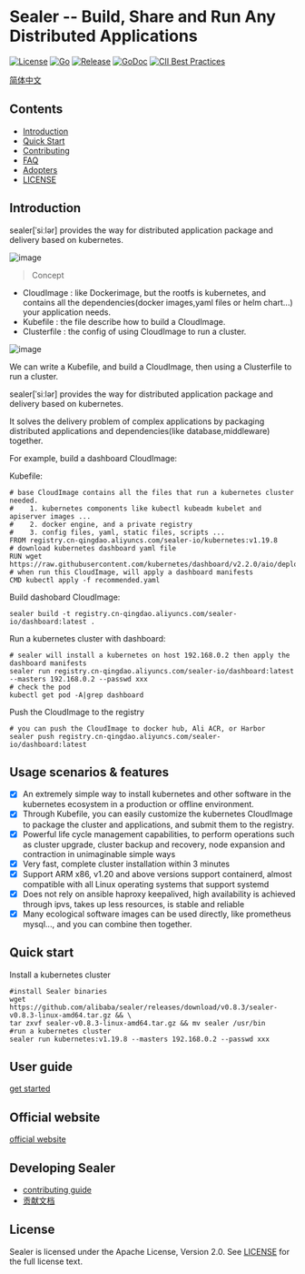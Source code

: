 # Sealer -- Build, Share and Run Any Distributed Applications

[![License](https://img.shields.io/badge/license-Apache%202-brightgreen.svg)](https://github.com/alibaba/sealer/blob/master/LICENSE)
[![Go](https://github.com/alibaba/sealer/actions/workflows/go.yml/badge.svg)](https://github.com/alibaba/sealer/actions/workflows/go.yml)
[![Release](https://github.com/alibaba/sealer/actions/workflows/release.yml/badge.svg)](https://github.com/alibaba/sealer/actions/workflows/release.yml)
[![GoDoc](https://godoc.org/github.com/alibaba/sealer?status.svg)](https://godoc.org/github.com/alibaba/sealer)
[![CII Best Practices](https://bestpractices.coreinfrastructure.org/projects/5205/badge)](https://bestpractices.coreinfrastructure.org/en/projects/5205)

[简体中文](./docs/README_zh.md)

## Contents

* [Introduction](#introduction)
* [Quick Start](#quick-start)
* [Contributing](./CONTRIBUTING.md)
* [FAQ](./FAQ.md)
* [Adopters](./Adopters.md)
* [LICENSE](LICENSE)

## Introduction

sealer[ˈsiːlər] provides the way for distributed application package and delivery based on kubernetes.

![image](https://user-images.githubusercontent.com/8912557/117263291-b88b8700-ae84-11eb-8b46-838292e85c5c.png)

> Concept

* CloudImage : like Dockerimage, but the rootfs is kubernetes, and contains all the dependencies(docker images,yaml files or helm chart...) your application needs.
* Kubefile : the file describe how to build a CloudImage.
* Clusterfile : the config of using CloudImage to run a cluster.

![image](https://user-images.githubusercontent.com/8912557/117400612-97cf3a00-af35-11eb-90b9-f5dc8e8117b5.png)

We can write a Kubefile, and build a CloudImage, then using a Clusterfile to run a cluster.

sealer[ˈsiːlər] provides the way for distributed application package and delivery based on kubernetes.

It solves the delivery problem of complex applications by packaging distributed applications and dependencies(like database,middleware) together.

For example, build a dashboard CloudImage:

Kubefile:

```shell script
# base CloudImage contains all the files that run a kubernetes cluster needed.
#    1. kubernetes components like kubectl kubeadm kubelet and apiserver images ...
#    2. docker engine, and a private registry
#    3. config files, yaml, static files, scripts ...
FROM registry.cn-qingdao.aliyuncs.com/sealer-io/kubernetes:v1.19.8
# download kubernetes dashboard yaml file
RUN wget https://raw.githubusercontent.com/kubernetes/dashboard/v2.2.0/aio/deploy/recommended.yaml
# when run this CloudImage, will apply a dashboard manifests
CMD kubectl apply -f recommended.yaml
```

Build dashobard CloudImage:

```shell script
sealer build -t registry.cn-qingdao.aliyuncs.com/sealer-io/dashboard:latest .
```

Run a kubernetes cluster with dashboard:

```shell script
# sealer will install a kubernetes on host 192.168.0.2 then apply the dashboard manifests
sealer run registry.cn-qingdao.aliyuncs.com/sealer-io/dashboard:latest --masters 192.168.0.2 --passwd xxx
# check the pod
kubectl get pod -A|grep dashboard
```

Push the CloudImage to the registry

```shell script
# you can push the CloudImage to docker hub, Ali ACR, or Harbor
sealer push registry.cn-qingdao.aliyuncs.com/sealer-io/dashboard:latest
```

## Usage scenarios & features

* [x] An extremely simple way to install kubernetes and other software in the kubernetes ecosystem in a production or offline environment.
* [x] Through Kubefile, you can easily customize the kubernetes CloudImage to package the cluster and applications, and submit them to the registry.
* [x] Powerful life cycle management capabilities, to perform operations such as cluster upgrade, cluster backup and recovery, node expansion and contraction in unimaginable simple ways
* [x] Very fast, complete cluster installation within 3 minutes
* [x] Support ARM x86, v1.20 and above versions support containerd, almost compatible with all Linux operating systems that support systemd
* [x] Does not rely on ansible haproxy keepalived, high availability is achieved through ipvs, takes up less resources, is stable and reliable
* [x] Many ecological software images can be used directly, like prometheus mysql..., and you can combine then together.

## Quick start

Install a kubernetes cluster

```shell script
#install Sealer binaries
wget https://github.com/alibaba/sealer/releases/download/v0.8.3/sealer-v0.8.3-linux-amd64.tar.gz && \
tar zxvf sealer-v0.8.3-linux-amd64.tar.gz && mv sealer /usr/bin
#run a kubernetes cluster
sealer run kubernetes:v1.19.8 --masters 192.168.0.2 --passwd xxx
```

## User guide

[get started](docs/site/src/docs/getting-started/quick-start.md)

## Official website

[official website](http://sealer.cool)

## Developing Sealer

* [contributing guide](./CONTRIBUTING.md)
* [贡献文档](./docs/contributing_zh.md)

## License

Sealer is licensed under the Apache License, Version 2.0. See [LICENSE](LICENSE) for the full license text.
